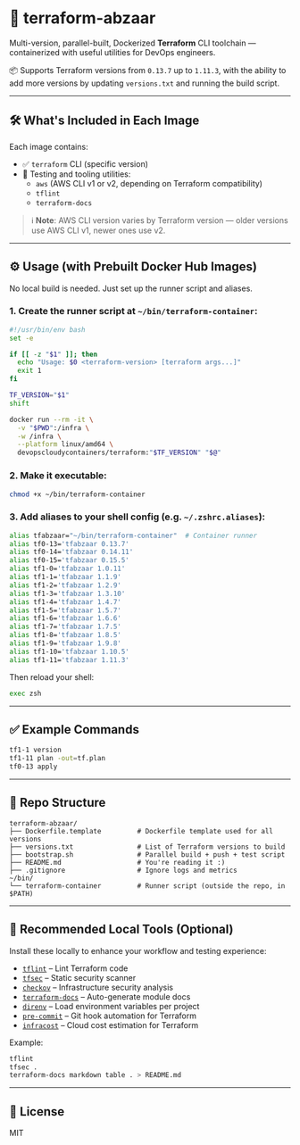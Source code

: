 # 🧰 terraform-abzaar

Multi-version, parallel-built, Dockerized **Terraform** CLI toolchain — containerized with useful utilities for DevOps engineers.

📦 Supports Terraform versions from `0.13.7` up to `1.11.3`, with the ability to add more versions by updating `versions.txt` and running the build script.

---

## 🛠 What's Included in Each Image

Each image contains:

- ✅ `terraform` CLI (specific version)
- 🧪 Testing and tooling utilities:
  - `aws` (AWS CLI v1 or v2, depending on Terraform compatibility)
  - `tflint`
  - `terraform-docs`

> ℹ️ **Note**: AWS CLI version varies by Terraform version — older versions use AWS CLI v1, newer ones use v2.

---

## ⚙️ Usage (with Prebuilt Docker Hub Images)

No local build is needed. Just set up the runner script and aliases.

### 1. Create the runner script at `~/bin/terraform-container`:

```bash
#!/usr/bin/env bash
set -e

if [[ -z "$1" ]]; then
  echo "Usage: $0 <terraform-version> [terraform args...]"
  exit 1
fi

TF_VERSION="$1"
shift

docker run --rm -it \
  -v "$PWD":/infra \
  -w /infra \
  --platform linux/amd64 \
  devopscloudycontainers/terraform:"$TF_VERSION" "$@"
```

### 2. Make it executable:

```bash
chmod +x ~/bin/terraform-container
```

### 3. Add aliases to your shell config (e.g. `~/.zshrc.aliases`):

```bash
alias tfabzaar="~/bin/terraform-container"  # Container runner
alias tf0-13='tfabzaar 0.13.7'
alias tf0-14='tfabzaar 0.14.11'
alias tf0-15='tfabzaar 0.15.5'
alias tf1-0='tfabzaar 1.0.11'
alias tf1-1='tfabzaar 1.1.9'
alias tf1-2='tfabzaar 1.2.9'
alias tf1-3='tfabzaar 1.3.10'
alias tf1-4='tfabzaar 1.4.7'
alias tf1-5='tfabzaar 1.5.7'
alias tf1-6='tfabzaar 1.6.6'
alias tf1-7='tfabzaar 1.7.5'
alias tf1-8='tfabzaar 1.8.5'
alias tf1-9='tfabzaar 1.9.8'
alias tf1-10='tfabzaar 1.10.5'
alias tf1-11='tfabzaar 1.11.3'
```

Then reload your shell:

```bash
exec zsh
```

---

## ✅ Example Commands

```bash
tf1-1 version
tf1-11 plan -out=tf.plan
tf0-13 apply
```

---

## 📁 Repo Structure

```
terraform-abzaar/
├── Dockerfile.template         # Dockerfile template used for all versions
├── versions.txt                # List of Terraform versions to build
├── bootstrap.sh                # Parallel build + push + test script
├── README.md                   # You're reading it :)
├── .gitignore                  # Ignore logs and metrics
~/bin/
└── terraform-container         # Runner script (outside the repo, in $PATH)
```

---

## 🧪 Recommended Local Tools (Optional)

Install these locally to enhance your workflow and testing experience:

- [`tflint`](https://github.com/terraform-linters/tflint) – Lint Terraform code
- [`tfsec`](https://github.com/aquasecurity/tfsec) – Static security scanner
- [`checkov`](https://github.com/bridgecrewio/checkov) – Infrastructure security analysis
- [`terraform-docs`](https://terraform-docs.io/) – Auto-generate module docs
- [`direnv`](https://direnv.net/) – Load environment variables per project
- [`pre-commit`](https://pre-commit.com/) – Git hook automation for Terraform
- [`infracost`](https://github.com/infracost/infracost) – Cloud cost estimation for Terraform

Example:

```bash
tflint
tfsec .
terraform-docs markdown table . > README.md
```

---

## 📝 License

MIT
